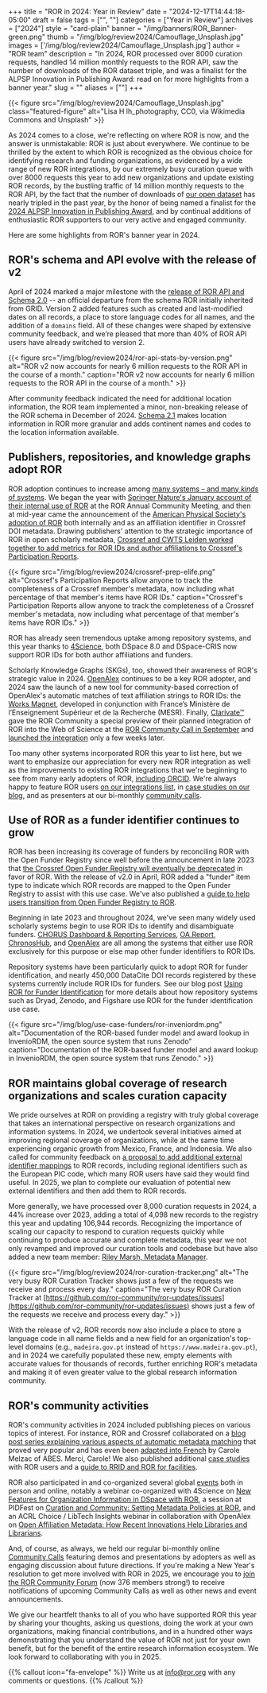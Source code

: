 +++ 
title = "ROR in 2024: Year in Review" 
date = "2024-12-17T14:44:18-05:00"
draft = false 
tags = ["", ""] 
categories = ["Year in Review"] 
archives = ["2024"]
style = "card-plain" 
banner = "/img/banners/ROR_Banner-green.png" 
thumb = "/img/blog/review2024/Camouflage_Unsplash.jpg" 
images = ['/img/blog/review2024/Camouflage_Unsplash.jpg']
author = "ROR team" 
description = "In 2024, ROR processed over 8000 curation requests, handled 14 million monthly requests to the ROR API, saw the number of downloads of the ROR dataset triple, and was a finalist for the ALPSP Innovation in Publishing Award: read on for more highlights from a banner year."
slug = ""
aliases = [""]
+++ 

{{< figure src="/img/blog/review2024/Camouflage_Unsplash.jpg" class="featured-figure" alt="Lisa H lh_photography, CC0, via Wikimedia Commons and Unsplash" >}}

As 2024 comes to a close, we're reflecting on where ROR is now, and the answer is unmistakable: ROR is just about everywhere. We continue to be thrilled by the extent to which ROR is recognized as the obvious choice for identifying research and funding organizations, as evidenced by a wide range of new ROR integrations, by our extremely busy curation queue with over 8000 requests this year to add new organizations and update existing ROR records, by the bustling traffic of 14 million monthly requests to the ROR API, by the fact that the number of downloads of [our open dataset](https://doi.org/10.5281/zenodo.6347574) has nearly tripled in the past year, by the honor of being named a finalist for the [2024 ALPSP Innovation in Publishing Award](https://blog.alpsp.org/2024/08/spotlight-on-research-organization.html), and by continual additions of enthusiastic ROR supporters to our very active and engaged community.

Here are some highlights from ROR's banner year in 2024. 

## ROR's schema and API evolve with the release of v2

April of 2024 marked a major milestone with the [release of ROR API and Schema 2.0](/blog/2024-04-15-announcing-ror-v2/) -- an official departure from the schema ROR initially inherited from GRID. Version 2 added features such as created and last-modified dates on all records, a place to store language codes for all names, and the addition of a `domains` field. All of these changes were shaped by extensive community feedback, and we’re pleased that more than 40% of ROR API users have already switched to version 2. 

{{< figure src="/img/blog/review2024/ror-api-stats-by-version.png" alt="ROR v2 now accounts for nearly 6 million requests to the ROR API in the course of a month."  caption="ROR v2 now accounts for nearly 6 million requests to the ROR API in the course of a month." >}}

After community feedback indicated the need for additional location information, the ROR team implemented a minor, non-breaking release of the ROR schema in December of 2024. [Schema 2.1](https://ror.readme.io/changelog/2024-12-12-schema-v2-1) makes location information in ROR more granular and adds continent names and codes to the location information available. 

## Publishers, repositories, and knowledge graphs adopt ROR

ROR adoption continues to increase among [many systems – and many *kinds* of systems](https://bit.ly/ror-integrations). We began the year with [Springer Nature's January account of their internal use of ROR](/blog/2024-02-20-ror-fifth-anniversary/) at the ROR Annual Community Meeting, and then at mid-year came the announcement of the [American Physical Society's adoption of ROR](/blog/2024-07-23-aps-adopts-ror/) both internally and as an affiliation identifier in Crossref DOI metadata. Drawing publishers' attention to the strategic importance of ROR in open scholarly metadata, [Crossref and CWTS Leiden worked together to add metrics for ROR IDs and author affiliations to Crossref's Participation Reports](/blog/2024-07-25-re-introducing-participation-reports/). 

{{< figure src="/img/blog/review2024/crossref-prep-elife.png" alt="Crossref's Participation Reports allow anyone to track the completeness of a Crossref member's metadata, now including what percentage of that member's items have ROR IDs."  caption="Crossref's Participation Reports allow anyone to track the completeness of a Crossref member's metadata, now including what percentage of that member's items have ROR IDs." >}}

ROR has already seen tremendous uptake among repository systems, and this year thanks to [4Science](https://4science.com), both DSpace 8.0 and DSpace-CRIS now support ROR IDs for both author affiliations and funders.

Scholarly Knowledge Graphs (SKGs), too, showed their awareness of ROR's strategic value in 2024. [OpenAlex](https://openalex.org) continues to be a key ROR adopter, and 2024 saw the launch of a new tool for community-based correction of OpenAlex's automatic matches of text affiliation strings to ROR IDs: the [Works Magnet](https://works-magnet.esr.gouv.fr/), developed in conjunction with France’s Ministère de l’Enseignement Supérieur et de la Recherche (MESR). Finally, [Clarivate™](https://clarivate.com) gave the ROR Community a special preview of their planned integration of ROR into the Web of Science at the [ROR Community Call in September](/events/2024-09-26-ror-community-call/) and [launched the integration](https://clarivate.com/academia-government/release-notes/web-of-science/web-of-science-november-7-2024-release-notes/) only a few weeks later. 

Too many other systems incorporated ROR this year to list here, but we want to emphasize our appreciation for every new ROR integration as well as the improvements to existing ROR integrations that we're beginning to see from many early adopters of ROR, [including ORCID](https://info.orcid.org/orcid-renews-support-of-ror-to-maximize-the-quality-of-organization-information-for-researchers/). We're always happy to feature ROR users [on our integrations list](https://bit.ly/ror-integrations), in [case studies on our blog](/categories/case-studies), and as presenters at our bi-monthly [community calls](/events). 

## Use of ROR as a funder identifier continues to grow

ROR has been increasing its coverage of funders by reconciling ROR with the Open Funder Registry since well before the announcement in late 2023 that [the Crossref Open Funder Registry will eventually be deprecated](/blog/2023-09-07-open-funder-registry-transition-ror-cross-post/) in favor of ROR. With the release of v2.0 in April, ROR added a "funder" item type to indicate which ROR records are mapped to the Open Funder Registry to assist with this use case. We've also published a [guide to help users transition from Open Funder Registry to ROR](https://ror.readme.io/v2/docs/funder-registry). 

Beginning in late 2023 and throughout 2024, we've seen many widely used scholarly systems begin to use ROR IDs to identify and disambiguate funders. [CHORUS Dashboard & Reporting Services](https://chorusaccess.org), [OA.Report](https://oa.report), [ChronosHub](https://chronoshub.io), and [OpenAlex](https://openalex.org) are all among the systems that either use ROR exclusively for this purpose or else map other funder identifiers to ROR IDs.

Repository systems have been particularly quick to adopt ROR for funder identification, and nearly 450,000 DataCite DOI records registered by these systems currently include ROR IDs for funders. See our blog post [Using ROR for Funder Identification](/blog/2024-08-06-using-ror-for-funder-identification/) for more details about how repository systems such as Dryad, Zenodo, and Figshare use ROR for the funder identification use case.

{{< figure src="/img/blog/use-case-funders/ror-inveniordm.png" alt="Documentation of the ROR-based funder model and award lookup in InvenioRDM, the open source system that runs Zenodo" caption="Documentation of the ROR-based funder model and award lookup in InvenioRDM, the open source system that runs Zenodo." >}}


## ROR maintains global coverage of research organizations and scales curation capacity

We pride ourselves at ROR on providing a registry with truly global coverage that takes an international perspective on research organizations and information systems. In 2024, we undertook several initiatives aimed at improving regional coverage of organizations, while at the same time experiencing organic growth from Mexico, France, and Indonesia. We also called for community feedback on [a proposal to add additional external identifier mappings](https://bit.ly/ror-proposal-external-ids-draft) to ROR records, including regional identifiers such as the European PIC code, which many ROR users have said they would find useful. In 2025, we plan to complete our evaluation of potential new external identifiers and then add them to ROR records.

More generally, we have processed over 8,000 curation requests in 2024, a 44% increase over 2023, adding a total of 4,098 new records to the registry this year and updating 106,944 records. Recognizing the importance of scaling our capacity to respond to curation requests quickly while continuing to produce accurate and complete metadata, this year we not only revamped and improved our curation tools and codebase but have also added a new team member: [Riley Marsh, Metadata Manager](/blog/2024-09-03-welcome-riley-marsh/). 

{{< figure src="/img/blog/review2024/ror-curation-tracker.png" alt="The very busy ROR Curation Tracker shows just a few of the requests we receive and process every day."  caption="The very busy ROR Curation Tracker at [https://github.com/ror-community/ror-updates/issues](https://github.com/ror-community/ror-updates/issues) shows just a few of the requests we receive and process every day." >}}

With the release of v2, ROR records now also include a place to store a language code in all name fields and a new field for an organization's top-level domains (e.g., `madeira.gov.pt` instead of `https://www.madeira.gov.pt`), and in 2024 we carefully populated these new, empty elements with accurate values for thousands of records, further enriching ROR's metadata and making it of even greater value to the global research information community. 

## ROR's community activities

ROR's community activities in 2024 included publishing pieces on various topics of interest. For instance, ROR and Crossref collaborated on a [blog post series explaining various aspects of automatic metadata matching](/tags/matching/) that proved very popular and has even been [adapted into French](https://punktokomo.abes.fr/2024/12/04/anatomie-des-alignements-a-labes-ou-metaphore-des-chaussettes-episode-3-3/) by Carole Melzac of ABES. Merci, Carole! We also published additional [case studies](/categories/case-studies) with ROR users and a [guide to RRID and ROR for facilities](/blog/2024-11-26-rrid-ror-facilities/).

ROR also participated in and co-organized several global [events](https://ror.org/events) both in person and online, notably a webinar co-organized with 4Science on [New Features for Organization Information in DSpace with ROR](/events/2024-10-03-ror-in-dspace/), a session at PIDFest on [Curation and Community: Setting Metadata Policies at ROR](https://repozitar.techlib.cz/entities/publication/5c93a23a-61c9-403a-9635-cf9a442747fd), and an ACRL Choice / LibTech Insights webinar in collaboration with OpenAlex on [Open Affiliation Metadata: How Recent Innovations Help Libraries and Librarians](/events/2024-11-07-open-affiliation-metadata/). 

And, of course, as always, we held our regular bi-monthly online [Community Calls](https://www.youtube.com/watch?v=z9Onl3dcoxs&list=PL4n_Cvd0PpoEBWyZMiwb2ImVQCy4Zpchk) featuring demos and presentations by adopters as well as engaging discussion about future directions. If you're making a New Year's resolution to get more involved with ROR in 2025, we encourage you to [join the ROR Community Forum](https://groups.google.com/a/ror.org/g/ror-community) (now 376 members strong!) to receive notifications of upcoming Community Calls as well as other news and event announcements. 

We give our heartfelt thanks to all of you who have supported ROR this year by sharing your thoughts, asking us questions, doing the work at your own organizations, making financial contributions, and in a hundred other ways demonstrating that you understand the value of ROR not just for your own benefit, but for the benefit of the entire research information ecosystem. We look forward to collaborating with you in 2025. 

{{% callout icon="fa-envelope" %}} 
Write us at info@ror.org with any comments or questions.
{{% /callout %}}

<!-- Commonly used content 

{{< figure src="/img/blog/" class="featured-figure" alt="" >}}


{{% callout color="green" icon="fa-info" %}} 

{{% /callout %}}


{{< figure src="/img/blog/" class="blog-figure" alt="" >}}


{{< youtube id="" title="" >}}


{{% callout icon="fa-envelope" %}} 
Write us at info@ror.org with any comments or questions.
{{% /callout %}} 

-->
